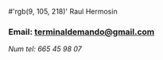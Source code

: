 #'rgb(9, 105, 218)' Raul Hermosin
### Email: terminaldemando@gmail.com     
*Num tel: 665 45 98 07*

